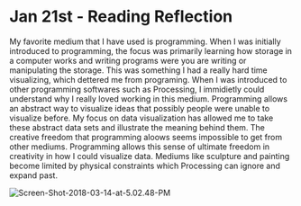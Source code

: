 # Jan 21st - Reading Reflection

My favorite medium that I have used is programming. When I was initially introduced to programming, the focus was primarily learning how storage in a computer works and writing programs were you are writing or manipulating the storage. This was something I had a really hard time visualizing, which dettered me from programing. When I was introduced to other programming softwares such as Processing, I immidietly could understand why I really loved working in this medium. Programming allows an abstract way to visualize ideas that possibly people were unable to visualize before. My focus on data visualization has allowed me to take these abstract data sets and illustrate the meaning behind them. The creative freedom that programming aloows seems impossible to get from other mediums. Programming allows this sense of ultimate freedom in creativity in how I could visualize data. Mediums like sculpture and painting become limited by physical constraints which Processing can ignore and expand past. 

![Screen-Shot-2018-03-14-at-5.02.48-PM](/Users/Ari/Desktop/creativetech/reflections/Screen-Shot-2018-03-14-at-5.02.48-PM.png)

